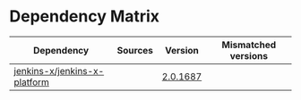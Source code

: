 # Dependency Matrix

Dependency | Sources | Version | Mismatched versions
---------- | ------- | ------- | -------------------
[jenkins-x/jenkins-x-platform](https://github.com/jenkins-x/jenkins-x-platform) |  | [2.0.1687](https://github.com/jenkins-x/jenkins-x-platform/releases/tag/v2.0.1687) | 
